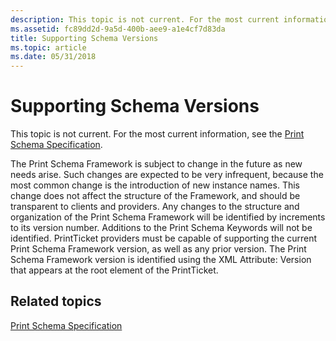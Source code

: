```yaml
---
description: This topic is not current. For the most current information, see the Print Schema Specification.
ms.assetid: fc89dd2d-9a5d-400b-aee9-a1e4cf7d83da
title: Supporting Schema Versions
ms.topic: article
ms.date: 05/31/2018
---
```


# Supporting Schema Versions

This topic is not current. For the most current information, see the [Print Schema Specification](https://download.microsoft.com/download/D/E/C/DECA6E6B-3E81-48E7-B7EF-6D92A547D03C/print-schema-spec-2-0.zip).

The Print Schema Framework is subject to change in the future as new needs arise. Such changes are expected to be very infrequent, because the most common change is the introduction of new instance names. This change does not affect the structure of the Framework, and should be transparent to clients and providers. Any changes to the structure and organization of the Print Schema Framework will be identified by increments to its version number. Additions to the Print Schema Keywords will not be identified. PrintTicket providers must be capable of supporting the current Print Schema Framework version, as well as any prior version. The Print Schema Framework version is identified using the XML Attribute: Version that appears at the root element of the PrintTicket.

## Related topics

<dl> <dt>

[Print Schema Specification](https://download.microsoft.com/download/D/E/C/DECA6E6B-3E81-48E7-B7EF-6D92A547D03C/print-schema-spec-2-0.zip)
</dt> </dl>

 

 



